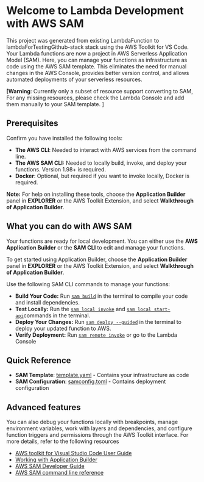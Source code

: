 # Welcome to Lambda Development with AWS SAM

This project was generated from existing LambdaFunction to lambdaForTestingGithub-stack stack using the AWS Toolkit for VS Code. Your Lambda functions are now a project in AWS Serverless Application Model (SAM). Here, you can manage your functions as infrastructure as code using the AWS SAM template. This eliminates the need for manual changes in the AWS Console, provides better version control, and allows automated deployments of your serverless resources.

**[Warning**: Currently only a subset of resource support converting to SAM, For any missing resources, please check the Lambda Console and add them manually to your SAM template. ]

## Prerequisites

Confirm you have installed the following tools:

-   **The AWS CLI**: Needed to interact with AWS services from the command line.
-   **The AWS SAM CLI:** Needed to locally build, invoke, and deploy your functions. Version 1.98+ is required.
-   **Docker**: Optional, but required if you want to invoke locally, Docker is required.

**Note:** For help on installing these tools, choose the **Application Builder** panel in **EXPLORER** or the AWS Toolkit Extension, and select **Walkthrough of Application Builder**.

## What you can do with AWS SAM

Your functions are ready for local development. You can either use the **AWS Application Builder** or the **SAM CLI** to edit and manage your functions.

To get started using Application Builder, choose the **Application Builder** panel in **EXPLORER** or the AWS Toolkit Extension, and select **Walkthrough of Application Builder**.

Use the following SAM CLI commands to manage your functions:

-   **Build Your Code:** Run [`sam build`](https://docs.aws.amazon.com/serverless-application-model/latest/developerguide/sam-cli-command-reference-sam-build.html) in the terminal to compile your code and install dependencies.
-   **Test Locally:** Run the [`sam local invoke`](https://docs.aws.amazon.com/serverless-application-model/latest/developerguide/sam-cli-command-reference-sam-local-invoke.html) and [`sam local start-api`](https://docs.aws.amazon.com/serverless-application-model/latest/developerguide/sam-cli-command-reference-sam-local-start-api.html)commands in the terminal.
-   **Deploy Your Changes:** Run [`sam deploy --guided`](https://docs.aws.amazon.com/serverless-application-model/latest/developerguide/sam-cli-command-reference-sam-deploy.html) in the terminal to deploy your updated function to AWS.
-   **Verify Deployment:** Run [`sam remote invoke`](https://docs.aws.amazon.com/serverless-application-model/latest/developerguide/sam-cli-command-reference-remote-invoke.html) or go to the Lambda Console

## Quick Reference

-   **SAM Template**: [template.yaml](./template.yaml) - Contains your infrastructure as code
-   **SAM Configuration**: [samconfig.toml](./samconfig.toml) - Contains deployment configuration

## Advanced features

You can also debug your functions locally with breakpoints, manage environment variables, work with layers and dependencies, and configure function triggers and permissions through the AWS Toolkit interface. For more details, refer to the following resources

-   [AWS toolkit for Visual Studio Code User Guide](https://docs.aws.amazon.com/toolkit-for-vscode/latest/userguide/welcome.html)
-   [Working with Application Builder](https://docs.aws.amazon.com/toolkit-for-vscode/latest/userguide/appbuilder-overview-overview.html)
-   [AWS SAM Developer Guide](https://docs.aws.amazon.com/serverless-application-model/latest/developerguide/what-is-sam.html)
-   [AWS SAM command line reference](http://https//docs.aws.amazon.com/serverless-application-model/latest/developerguide/serverless-sam-cli-command-reference.html)
